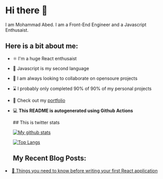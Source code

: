 <h1>Hi there 👋</h1>
<p>I am Mohammad Abed. I am a Front-End Engineer and a Javascript Enthusaist.</p>
<h2>Here is a bit about me:</h2>
<ul>
<li>
<p>⚛️ I'm a huge React enthusaist</p>
</li>
<li>
<p>📖 Javascript is my second language</p>
</li>
<li>
<p>🔎 I am always looking to collaborate on opensoure projects</p>
</li>
<li>
<p>⌛️ I probably only completed 90% of 90% of my personal projects</p>
</li>
<li>
<p>📝 Check out my <a href="https://mhmdabed.dev">portfolio</a></p>
</li>
<li>
<p>💻 <strong>This README is autogenerated using Github Actions</strong></p>
<!--TWITTER_STATS_START-->
## This is twitter stats
<!--TWITTER_STATS_END-->
<p><a href="https://github.com/anuraghazra/github-readme-stats"><img src="https://github-readme-stats.vercel.app/api?username=mhmdabed11" alt="My github stats"></a></p>
<p><a href="https://github.com/anuraghazra/github-readme-stats"><img src="https://github-readme-stats.vercel.app/api/top-langs/?username=mhmdabed11&amp;layout=compact" alt="Top Langs"></a></p>
<h2>My Recent Blog Posts:</h2>
</li>
</ul>
 <li><a href="https://mhmdabed.dev/things-you-need-to-know-before-writing-your-first-react-app">🚀 Things you need to know before writing your first React application</a></li> 
